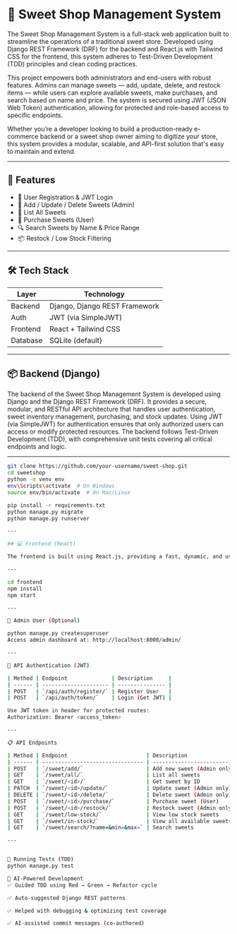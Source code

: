 # 🍭 Sweet Shop Management System

The Sweet Shop Management System is a full-stack web application built to streamline the operations of a traditional sweet store. Developed using Django REST Framework (DRF) for the backend and React.js with Tailwind CSS for the frontend, this system adheres to Test-Driven Development (TDD) principles and clean coding practices.

This project empowers both administrators and end-users with robust features. Admins can manage sweets — add, update, delete, and restock items — while users can explore available sweets, make purchases, and search based on name and price. The system is secured using JWT (JSON Web Token) authentication, allowing for protected and role-based access to specific endpoints.

Whether you’re a developer looking to build a production-ready e-commerce backend or a sweet shop owner aiming to digitize your store, this system provides a modular, scalable, and API-first solution that's easy to maintain and extend.


---

## 🚀 Features

- 🔐 User Registration & JWT Login
- 🍬 Add / Update / Delete Sweets (Admin)
- 📃 List All Sweets
- 🛒 Purchase Sweets (User)
- 🔍 Search Sweets by Name & Price Range
- 📦 Restock / Low Stock Filtering

---

## 🛠️ Tech Stack

| Layer     | Technology               |
|-----------|--------------------------|
| Backend   | Django, Django REST Framework |
| Auth      | JWT (via SimpleJWT)      |
| Frontend  | React + Tailwind CSS     |
| Database  | SQLite (default)         |

---

## 📦 Backend (Django)

The backend of the Sweet Shop Management System is developed using Django and the Django REST Framework (DRF). It provides a secure, modular, and RESTful API architecture that handles user authentication, sweet inventory management, purchasing, and stock updates. Using JWT (via SimpleJWT) for authentication ensures that only authorized users can access or modify protected resources. The backend follows Test-Driven Development (TDD), with comprehensive unit tests covering all critical endpoints and logic.

---

```bash
git clone https://github.com/your-username/sweet-shop.git
cd sweetshop
python -m venv env
env\Scripts\activate  # On Windows
source env/bin/activate  # On Mac/Linux

pip install -r requirements.txt
python manage.py migrate
python manage.py runserver

---

## 💻 Frontend (React)

The frontend is built using React.js, providing a fast, dynamic, and user-friendly interface for the sweet shop. Styled with Tailwind CSS, the UI is clean, responsive, and easily customizable. The frontend interacts with the backend API to support user registration/login, sweet browsing, purchasing, and admin controls. It consumes the DRF API through Axios and includes real-time feedback (e.g., toast messages) for smooth user interaction.

---

cd frontend
npm install
npm start

---

👑 Admin User (Optional)

python manage.py createsuperuser
Access admin dashboard at: http://localhost:8000/admin/

---

🔐 API Authentication (JWT)

| Method | Endpoint              | Description     |
| ------ | --------------------- | --------------- |
| POST   | `/api/auth/register/` | Register User   |
| POST   | `/api/auth/token/`    | Login (Get JWT) |

Use JWT token in header for protected routes:
Authorization: Bearer <access_token>

---

📋 API Endpoints

| Method | Endpoint                         | Description                |
| ------ | -------------------------------- | -------------------------- |
| POST   | `/sweet/add/`                    | Add new sweet (Admin only) |
| GET    | `/sweet/all/`                    | List all sweets            |
| GET    | `/sweet/<id>/`                   | Get sweet by ID            |
| PATCH  | `/sweet/<id>/update/`            | Update sweet (Admin only)  |
| DELETE | `/sweet/<id>/delete/`            | Delete sweet (Admin only)  |
| POST   | `/sweet/<id>/purchase/`          | Purchase sweet (User)      |
| POST   | `/sweet/<id>/restock/`           | Restock sweet (Admin only) |
| GET    | `/sweet/low-stock/`              | View low stock sweets      |
| GET    | `/sweet/in-stock/`               | View all available sweets  |
| GET    | `/sweet/search/?name=&min=&max=` | Search sweets              |

---


🧪 Running Tests (TDD)
python manage.py test

🤖 AI-Powered Development
✅ Guided TDD using Red → Green → Refactor cycle

✅ Auto-suggested Django REST patterns

✅ Helped with debugging & optimizing test coverage

✅ AI-assisted commit messages (co-authored)
